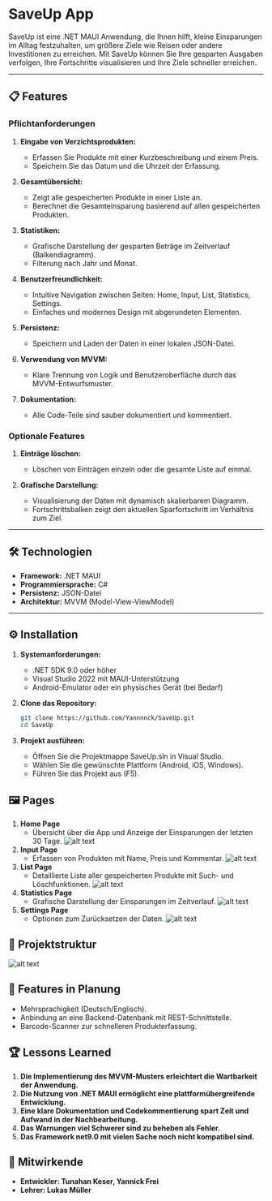 # SaveUp App

SaveUp ist eine .NET MAUI Anwendung, die Ihnen hilft, kleine Einsparungen im Alltag festzuhalten, um größere Ziele wie Reisen oder andere Investitionen zu erreichen. Mit SaveUp können Sie Ihre gesparten Ausgaben verfolgen, Ihre Fortschritte visualisieren und Ihre Ziele schneller erreichen.

---

## 📋 **Features**
### Pflichtanforderungen
1. **Eingabe von Verzichtsprodukten:**
   - Erfassen Sie Produkte mit einer Kurzbeschreibung und einem Preis.
   - Speichern Sie das Datum und die Uhrzeit der Erfassung.

2. **Gesamtübersicht:**
   - Zeigt alle gespeicherten Produkte in einer Liste an.
   - Berechnet die Gesamteinsparung basierend auf allen gespeicherten Produkten.

3. **Statistiken:**
   - Grafische Darstellung der gesparten Beträge im Zeitverlauf (Balkendiagramm).
   - Filterung nach Jahr und Monat.

4. **Benutzerfreundlichkeit:**
   - Intuitive Navigation zwischen Seiten: Home, Input, List, Statistics, Settings.
   - Einfaches und modernes Design mit abgerundeten Elementen.

5. **Persistenz:**
   - Speichern und Laden der Daten in einer lokalen JSON-Datei.

6. **Verwendung von MVVM:**
   - Klare Trennung von Logik und Benutzeroberfläche durch das MVVM-Entwurfsmuster.

7. **Dokumentation:**
   - Alle Code-Teile sind sauber dokumentiert und kommentiert.

### Optionale Features
1. **Einträge löschen:**
   - Löschen von Einträgen einzeln oder die gesamte Liste auf einmal.

2. **Grafische Darstellung:**
   - Visualisierung der Daten mit dynamisch skalierbarem Diagramm.
   - Fortschrittsbalken zeigt den aktuellen Sparfortschritt im Verhältnis zum Ziel.

---

## 🛠 **Technologien**
- **Framework:** .NET MAUI
- **Programmiersprache:** C#
- **Persistenz:** JSON-Datei
- **Architektur:** MVVM (Model-View-ViewModel)

---

## ⚙️ **Installation**
1. **Systemanforderungen:**
   - .NET SDK 9.0 oder höher
   - Visual Studio 2022 mit MAUI-Unterstützung
   - Android-Emulator oder ein physisches Gerät (bei Bedarf)

2. **Clone das Repository:**
   ```bash
   git clone https://github.com/Yannnnck/SaveUp.git
   cd SaveUp

1. **Projekt ausführen:**
   - Öffnen Sie die Projektmappe SaveUp.sln in Visual Studio.
   - Wählen Sie die gewünschte Plattform (Android, iOS, Windows).
   - Führen Sie das Projekt aus (F5).

## 🖼 Pages
1. **Home Page**
   - Übersicht über die App und Anzeige der Einsparungen der letzten 30 Tage.
     ![alt text](image.png)
2. **Input Page**
   - Erfassen von Produkten mit Name, Preis und Kommentar.
     ![alt text](image-1.png)
3. **List Page**
   - Detaillierte Liste aller gespeicherten Produkte mit Such- und Löschfunktionen.
     ![alt text](image-2.png)
4. **Statistics Page**
   - Grafische Darstellung der Einsparungen im Zeitverlauf.
     ![alt text](image-3.png)
5. **Settings Page**
   - Optionen zum Zurücksetzen der Daten.
     ![alt text](image-4.png)

## 📂 Projektstruktur
![alt text](image-5.png)


## 🚀 Features in Planung
   - Mehrsprachigkeit (Deutsch/Englisch).
   - Anbindung an eine Backend-Datenbank mit REST-Schnittstelle.
   - Barcode-Scanner zur schnelleren Produkterfassung.

## 🏆 Lessons Learned
1. **Die Implementierung des MVVM-Musters erleichtert die Wartbarkeit der Anwendung.**
2. **Die Nutzung von .NET MAUI ermöglicht eine plattformübergreifende Entwicklung.**
3. **Eine klare Dokumentation und Codekommentierung spart Zeit und Aufwand in der Nachbearbeitung.**
4. **Das Warnungen viel Schwerer sind zu beheben als Fehler.**
5. **Das Framework net9.0 mit vielen Sache noch nicht kompatibel sind.**

## 👥 Mitwirkende
   - **Entwickler: Tunahan Keser, Yannick Frei**
   - **Lehrer: Lukas Müller**